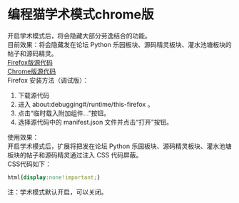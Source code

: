 # 编程猫学术模式chrome版

开启学术模式后，将会隐藏大部分劳逸结合的功能。  
目前效果：将会隐藏发在论坛 Python 乐园板块、源码精灵板块、灌水池塘板块的帖子和源码精灵。   
[Firefox版源代码](https://github.com/86135/xueshu)  
[Chrome版源代码](https://github.com/86135/xueshu-chrome)  
Firefox 安装方法（调试版）： 
1. 下载源代码
1. 进入 about:debugging#/runtime/this-firefox 。
1. 点击“临时载入附加组件…”按钮。
1. 选择源代码中的 manifest.json 文件并点击“打开”按钮。  

使用效果：  
开启学术模式后，扩展将把发在论坛 Python 乐园板块、源码精灵板块、灌水池塘板块的帖子和源码精灵通过注入 CSS 代码屏蔽。  
CSS代码如下：
```css
html{display:none!important;}
```
注：学术模式默认开启，可以关闭。

